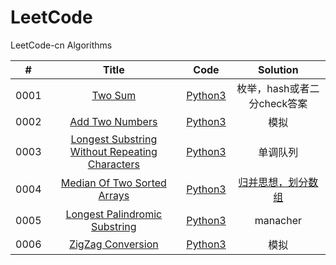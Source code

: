 # LeetCode

LeetCode-cn Algorithms

| # | Title | Code | Solution |
|:---:|:---:|:---:|:---:|
|0001|[Two Sum](https://leetcode-cn.com/problems/two-sum/)|[Python3](algorithms/python3/two_sum/two_sum.py)|枚举，hash或者二分check答案|
|0002|[Add Two Numbers](https://leetcode-cn.com/problems/add-two-numbers/)|[Python3](algorithms/python3/add_two_numbers/add_two_numbers.py)|模拟|
|0003|[Longest Substring Without Repeating Characters](https://leetcode-cn.com/problems/longest-substring-without-repeating-characters/)|[Python3](algorithms/python3/longest_substring_without_repeating_characters/longest_substring_without_repeating_characters.py)|单调队列|
|0004|[Median Of Two Sorted Arrays](https://leetcode-cn.com/problems/median-of-two-sorted-arrays)|[Python3](algorithms/python3/median_of_two_sorted_arrays/median_of_two_sorted_arrays.py)|[归并思想，划分数组](solution/median_of_two_sorted_arrays.md)|
|0005|[Longest Palindromic Substring](https://leetcode-cn.com/problems/longest-palindromic-substring)|[Python3](algorithms/python3/longest_palindromic_substring/longest_palindromic_substring.py)|manacher|
|0006|[ZigZag Conversion](https://leetcode-cn.com/problems/zigzag-conversion)|[Python3](algorithms/python3/zigzag_conversion/zigzag_conversion.py)|模拟|
